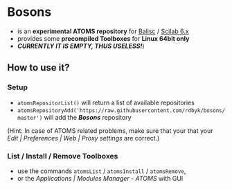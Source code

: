 # Bosons
- is an **experimental ATOMS repository** for [Balisc](https://github.com/rdbyk/balisc) / [Scilab 6.x](http://www.scilab.org/en/community/news/scilab6)
- provides some **precompiled Toolboxes** for **Linux 64bit only**
- _**CURRENTLY IT IS EMPTY, THUS USELESS!**_)

## How to use it?
### Setup
- `atomsRepositorList()` will return a list of available repositories
- `atomsRepositoryAdd('https://raw.githubusercontent.com/rdbyk/bosons/master')` will add the _**Bosons**_ repository

(Hint: In case of ATOMS related problems, make sure that your that your _Edit | Preferences | Web | Proxy settings_ are correct.)

### List / Install / Remove Toolboxes
- use the commands `atomsList` / `atomsInstall` / `atomsRemove`,
- or the _Applications | Modules Manager - ATOMS_ with GUI
